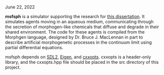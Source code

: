 June 22, 2022

**msfsph** is a simulator supporting the research for [this dissertation](http://web.eecs.utk.edu/~amcbri10/dissertation.html). It simulates agents moving in an aqueous medium, communicating through the secretion of morphogen-like chemicals that diffuse and degrade in their shared environment. The code for these agents is compiled from the Morphgen language, designed by Dr. Bruce J. MacLennan in part to describe artificial morphogenetic processes in the continuum limit using partial differential equations.

msfsph depends on [SDL2](https://www.libsdl.org/), [Eigen](https://eigen.tuxfamily.org/index.php), and [cxxopts](https://github.com/jarro2783/cxxopts). cxxopts is a header-only library, and the cxxopts.hpp file should be placed in the src directory of this project.
